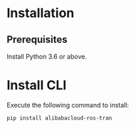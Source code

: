 # Installation
## Prerequisites
Install Python 3.6 or above.

# Install CLI
Execute the following command to install:

```bash
pip install alibabacloud-ros-tran
```
